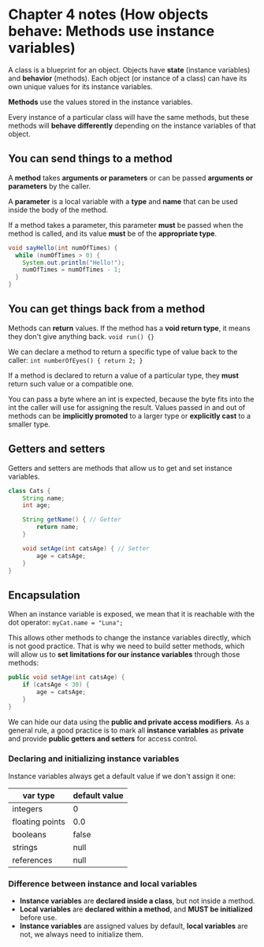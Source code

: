 # Chapter 4 notes (How objects behave: Methods use instance variables)

A class is a blueprint for an object.
Objects have **state** (instance variables) and **behavior** (methods). Each object (or instance of a class) can have its own unique values for its instance variables.

**Methods** use the values stored in the instance variables.

Every instance of a particular class will have the same methods, but these methods will **behave differently** depending on the instance variables of that object.

## You can send things to a method
A **method** takes **arguments or parameters** or can be passed **arguments or parameters** by the caller. 

A **parameter** is a local variable with a **type** and **name** that can be used inside the body of the method.

If a method takes a parameter, this parameter **must** be passed when the method is called, and its value **must** be of the **appropriate type**.

```java
void sayHello(int numOfTimes) {
  while (numOfTimes > 0) {
    System.out.println("Hello!");
    numOfTimes = numOfTimes - 1;
  }
}
```

## You can get things back from a method

Methods can **return** values.
If the method has a **void return type**, it means they don't give anything back.
`void run() {}`

We can declare a method to return a specific type of value back to the caller:
`int numberOfEyes() { return 2; }`

If a method is declared to return a value of a particular type, they **must** return such value or a compatible one.

You can pass a byte where an int is expected, because the byte fits into the int the caller will use for assigning the result. Values passed in and out of methods can be **implicitly promoted** to a larger type or **explicitly cast** to a smaller type.

## Getters and setters
Getters and setters are methods that allow us to get and set instance variables.

```java
class Cats {
    String name;
    int age;

    String getName() { // Getter
        return name;
    }

    void setAge(int catsAge) { // Setter
        age = catsAge; 
    }
}
```

## Encapsulation

When an instance variable is exposed, we mean that it is reachable with the dot operator: `myCat.name = "Luna";`

This allows other methods to change the instance variables directly, which is not good practice. That is why we need to build setter methods, which will allow us to **set limitations for our instance variables** through those methods:

```java
public void setAge(int catsAge) {
    if (catsAge < 30) {
        age = catsAge;
    }
}
```

We can hide our data using the **public and private access modifiers**.
As a general rule, a good practice is to mark all **instance variables** as **private** and provide **public getters and setters** for access control.

### Declaring and initializing instance variables
Instance variables always get a default value if we don't assign it one:

|var type | default value|
|----|----|
|integers| 0|
|floating points| 0.0 |
|booleans| false |
|strings| null|
|references| null|

### Difference between instance and local variables

* **Instance variables** are **declared inside a class**, but not inside a method.
* **Local variables** are **declared within a method**, and **MUST be initialized** before use.
* **Instance variables** are assigned values by default, **local variables** are not, we always need to initialize them.